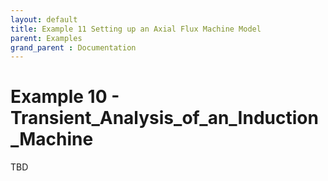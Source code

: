 ```yaml
---
layout: default
title: Example 11 Setting up an Axial Flux Machine Model
parent: Examples
grand_parent : Documentation
---
```


# Example 10 \- Transient\_Analysis\_of\_an\_Induction\_Machine

TBD


